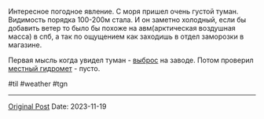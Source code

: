 Интересное погодное явление. С моря пришел очень густой туман. Видимость порядка 100-200м стала. И он заметно холодный, если бы добавить ветер то было бы похоже на авм(арктическая воздушная масса) в спб, а так по ощущением как заходишь в отдел заморозки в магазине.

Первая мысль когда увидел туман - [выброс](1705.md) на заводе. Потом проверил [местный гидромет](1707.md) - пусто. 

#til #weather #tgn

---
[Original Post](https://t.me/lev2tarragona/1719)
Date: 2023-11-19
